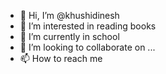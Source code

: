 - 👋 Hi, I’m @khushidinesh
- 👀 I’m interested in reading books
- 🌱 I’m currently in school
- 💞️ I’m looking to collaborate on ...
- 📫 How to reach me 

<!---
khushidinesh/khushidinesh is a ✨ special ✨ repository because its `README.md` (this file) appears on your GitHub profile.
You can click the Preview link to take a look at your changes.
--->
